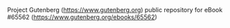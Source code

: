 Project Gutenberg (https://www.gutenberg.org) public repository for
eBook #65562 (https://www.gutenberg.org/ebooks/65562)
